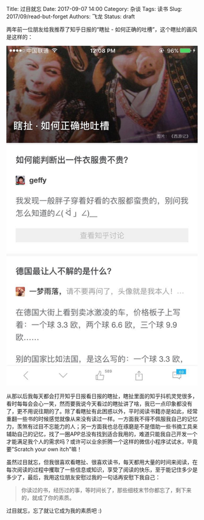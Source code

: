 Title: 过目就忘
Date: 2017-09-07 14:00
Category: 杂谈
Tags: 读书
Slug: 2017/09/read-but-forget
Authors: 飞龙
Status: draft

两年前一位朋友给我推荐了知乎日报的“瞎扯 - 如何正确的吐槽”，这个瞎扯的画风是这样的：

![知乎日报-瞎扯](/static/2017/09-07-zhihu-humor.jpg)

从那以后我每天都会打开知乎日报看日报的瞎扯，瞎扯里面的知乎抖机灵党很多，看时每每会会心一笑，然而要我说今天看过的瞎扯讲了啥，我已一点印象都没有了，更不用说往期的了。除了看瞎扯有此困惑以外，平时阅读书籍亦是如此，经常重翻一些书的时候感觉就像从来没有读过一样。一方面我不得不佩服我自己的记忆力，羡煞有过目不忘能力的人；另一方面我也总在琢磨是不是借助一些书摘工具来辅助自己的记忆，找了一圈APP总没有找到适合我用的，难道只能我自己开发一个才能满足我个人的需求吗？或许可以业余折腾一个这样的微信小程序试试水，毕竟要"Scratch your own itch"嘛！

虽然过目就忘，但我很喜欢看瞎扯、很喜欢读书，每天都用大量的时间来阅读，在每次阅读的过程中攫取了一些信息或知识，享受了阅读的快乐，至于能记住多少是多少了，最后，我用这位朋友安慰过我的一句话再安慰下我自己：

> 你读过的书，经历过的事，等时间长了，那些细枝末节你都忘了，剩下来的，就成了你的素质。

过目就忘，忘了就让它成为我的素质吧 :)
